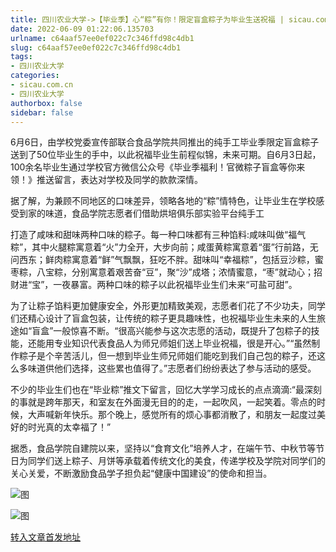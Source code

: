 ```yaml
---
title: 四川农业大学->【毕业季】心“粽”有你！限定盲盒粽子为毕业生送祝福 | sicau.com.cn
date: 2022-06-09 01:22:06.135703
urlname: c64aaf57ee0ef022c7c346ffd98c4db1
slug: c64aaf57ee0ef022c7c346ffd98c4db1
tags: 
- 四川农业大学
categories:
- sicau.com.cn
- 四川农业大学
authorbox: false
sidebar: false
---
```

6月6日，由学校党委宣传部联合食品学院共同推出的纯手工毕业季限定盲盒粽子送到了50位毕业生的手中，以此祝福毕业生前程似锦，未来可期。自6月3日起，100余名毕业生通过学校官方微信公众号《毕业季福利！官微粽子盲盒等你来领！》推送留言，表达对学校及同学的款款深情。  

据了解，为兼顾不同地区的口味差异，领略各地的“粽”情特色，让毕业生在学校感受到家的味道，食品学院志愿者们借助烘培俱乐部实验平台纯手工
<!--more-->
打造了咸味和甜味两种口味的粽子。每一种口味都有三种馅料:咸味叫做“福气粽”，其中火腿粽寓意着“火”力全开，大步向前；咸蛋黄粽寓意着“蛋”行前路，无问西东；鲜肉粽寓意着“鲜”气飘飘，狂吃不胖。甜味叫“幸福粽”，包括豆沙粽，蜜枣粽，八宝粽，分别寓意着艰苦奋“豆”，聚“沙”成塔；浓情蜜意，“枣”就动心；招财进“宝”，一夜暴富。两种口味的粽子以此祝福毕业生们未来“可盐可甜”。

为了让粽子馅料更加健康安全，外形更加精致美观，志愿者们花了不少功夫，同学们还精心设计了盲盒包装，让传统的粽子更具趣味性，也祝福毕业生未来的人生旅途如“盲盒”一般惊喜不断。“很高兴能参与这次志愿的活动，既提升了包粽子的技能，还能用专业知识代表食品人为师兄师姐们送上毕业祝福，很是开心。”“虽然制作粽子是个辛苦活儿，但一想到毕业生师兄师姐们能吃到我们自己包的粽子，还这么多味道供他们选择，这些累也值得了。”志愿者们纷纷表达了参与活动的感受。

不少的毕业生们也在“毕业粽”推文下留言，回忆大学学习成长的点点滴滴:“最深刻的事就是跨年那天，和室友在外面漫无目的的走，一起吹风，一起笑着。零点的时候，大声喊新年快乐。那个晚上，感觉所有的烦心事都消散了，和朋友一起度过美好的时光真的太幸福了！”

据悉，食品学院自建院以来，坚持以“食育文化”培养人才，在端午节、中秋节等节日为同学们送上粽子、月饼等承载着传统文化的美食，传递学校及学院对同学们的关心关爱，不断激励食品学子担负起“健康中国建设”的使命和担当。

![图](https://news.sicau.edu.cn/__local/9/69/E1/BF8AF903F3CCB3567E371F5513A_47CAF5AE_EAF60.png)

![图](https://news.sicau.edu.cn/__local/2/36/F7/8A4C6F36B19D41655CCC16FC3F7_96F361D9_1E631.png)

[转入文章首发地址](https://news.sicau.edu.cn/info/1078/68203.htm)